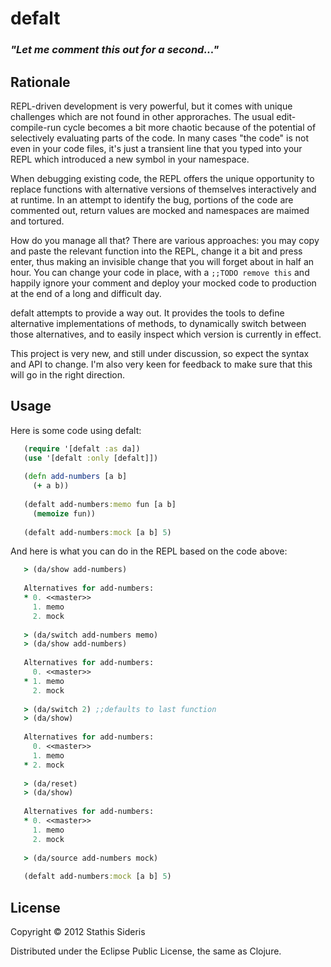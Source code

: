 # defalt

<h3><i>"Let me comment this out for a second..."</i></h3>

## Rationale

REPL-driven development is very powerful, but it comes with unique
challenges which are not found in other approraches. The usual
edit-compile-run cycle becomes a bit more chaotic because of the
potential of selectively evaluating parts of the code. In many cases
"the code" is not even in your code files, it's just a transient line
that you typed into your REPL which introduced a new symbol in your
namespace.

When debugging existing code, the REPL offers the unique opportunity
to replace functions with alternative versions of themselves
interactively and at runtime. In an attempt to identify the bug,
portions of the code are commented out, return values are mocked and
namespaces are maimed and tortured.

How do you manage all that? There are various approaches: you may copy
and paste the relevant function into the REPL, change it a bit and
press enter, thus making an invisible change that you will forget
about in half an hour. You can change your code in place, with a
`;;TODO remove this` and happily ignore your comment and deploy
your mocked code to production at the end of a long and difficult day.

defalt attempts to provide a way out. It provides the tools to define
alternative implementations of methods, to dynamically switch between
those alternatives, and to easily inspect which version is currently
in effect.

This project is very new, and still under discussion, so expect the
syntax and API to change. I'm also very keen for feedback to make sure
that this will go in the right direction.

## Usage

Here is some code using defalt:

```clojure
   (require '[defalt :as da])
   (use '[defalt :only [defalt]])
    
   (defn add-numbers [a b]
     (+ a b))
    
   (defalt add-numbers:memo fun [a b]
     (memoize fun))
    
   (defalt add-numbers:mock [a b] 5)
```

And here is what you can do in the REPL based on the code above:

```clojure
   > (da/show add-numbers)
    
   Alternatives for add-numbers:
   * 0. <<master>>
     1. memo
     2. mock
    
   > (da/switch add-numbers memo)
   > (da/show add-numbers)
    
   Alternatives for add-numbers:
     0. <<master>>
   * 1. memo
     2. mock
    
   > (da/switch 2) ;;defaults to last function
   > (da/show)
    
   Alternatives for add-numbers:
     0. <<master>>
     1. memo
   * 2. mock
    
   > (da/reset)
   > (da/show)
    
   Alternatives for add-numbers:
   * 0. <<master>>
     1. memo
     2. mock
    
   > (da/source add-numbers mock)
    
   (defalt add-numbers:mock [a b] 5)
```

## License

Copyright © 2012 Stathis Sideris

Distributed under the Eclipse Public License, the same as Clojure.
